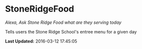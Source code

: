 # StoneRidgeFood
*Alexa, Ask Stone Ridge Food what are they serving today*

Tells users the Stone Ridge School's entree menu for a given day

**Last Updated:** 2016-03-12 17:45:05